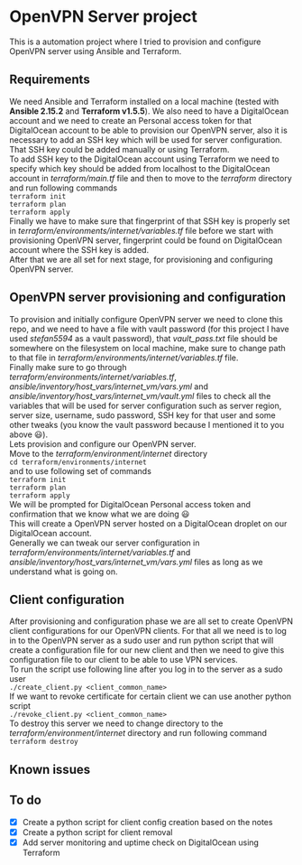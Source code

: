 # OpenVPN Server project

This is a automation project where I tried to provision and configure OpenVPN server using Ansible and Terraform.  

## Requirements  

We need Ansible and Terraform installed on a local machine (tested with **Ansible 2.15.2** and **Terraform v1.5.5**).
We also need to have a DigitalOcean account and we need to create an Personal access token for that DigitalOcean account to be able to provision our OpenVPN server, also it is necessary to add an SSH key which will be used for server configuration.  
That SSH key could be added manually or using Terraform.  
To add SSH key to the DigitalOcean account using Terraform we need to specify which key should be added from localhost to the DigitalOcean account in *terraform/main.tf* file and then to move to the *terraform* directory and run following commands  
`terraform init`  
`terraform plan`  
`terraform apply`  
Finally we have to make sure that fingerprint of that SSH key is properly set in *terraform/environments/internet/variables.tf* file before we start with provisioning OpenVPN server, fingerprint could be found on DigitalOcean account where the SSH key is added.  
After that we are all set for next stage, for provisioning and configuring OpenVPN server.  

## OpenVPN server provisioning and configuration

To provision and initially configure OpenVPN server we need to clone this repo, and we need to have a file with vault password (for this project I have used *stefan5594* as a vault password), that *vault_pass.txt* file should be somewhere on the filesystem on local machine, make sure to change path to that file in *terraform/environments/internet/variables.tf* file.  
Finally make sure to go through *terraform/environments/internet/variables.tf*, *ansible/inventory/host_vars/internet_vm/vars.yml* and *ansible/inventory/host_vars/internet_vm/vault.yml* files to check all the variables that will be used for server configuration such as server region, server size, username, sudo password, SSH key for that user and some other tweaks (you know the vault password because I mentioned it to you above :smiley:).  
Lets provision and configure our OpenVPN server.  
Move to the *terraform/environment/internet* directory  
`cd terraform/environments/internet`  
and to use following set of commands  
`terraform init`  
`terraform plan`  
`terraform apply`  
We will be prompted for DigitalOcean Personal access token and confirmation that we know what we are doing :smiley:  
This will create a OpenVPN server hosted on a DigitalOcean droplet on our DigitalOcean account.  
Generally we can tweak our server configuration in *terraform/environments/internet/variables.tf* and *ansible/inventory/host_vars/internet_vm/vars.yml* files as long as we understand what is going on.  

## Client configuration

After provisioning and configuration phase we are all set to create OpenVPN client configurations for our OpenVPN clients. For that all we need is to log in to the OpenVPN server as a sudo user and run python script that will create a configuration file for our new client and then we need to give this configuration file to our client to be able to use VPN services.  
To run the script use following line after you log in to the server as a sudo user  
`./create_client.py <client_common_name>`  
If we want to revoke certificate for certain client we can use another python script  
`./revoke_client.py <client_common_name>`  
To destroy this server we need to change directory to the *terraform/environment/internet* directory and run following command  
`terraform destroy`  

## Known issues  

## To do  

- [x] Create a python script for client config creation based on the notes  
- [x] Create a python script for client removal  
- [x] Add server monitoring and uptime check on DigitalOcean using Terraform
